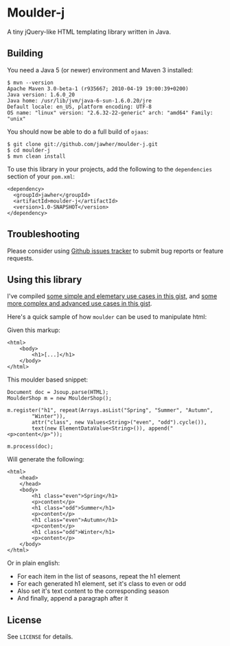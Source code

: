 Moulder-j
=======================

A tiny jQuery-like HTML templating library written in Java.

Building
--------

You need a Java 5 (or newer) environment and Maven 3 installed:

    $ mvn --version
    Apache Maven 3.0-beta-1 (r935667; 2010-04-19 19:00:39+0200)
    Java version: 1.6.0_20
    Java home: /usr/lib/jvm/java-6-sun-1.6.0.20/jre
    Default locale: en_US, platform encoding: UTF-8
    OS name: "linux" version: "2.6.32-22-generic" arch: "amd64" Family: "unix"

You should now be able to do a full build of `ojaas`:

    $ git clone git://github.com/jawher/moulder-j.git
    $ cd moulder-j
    $ mvn clean install

To use this library in your projects, add the following to the `dependencies` section of your
`pom.xml`:

    <dependency>
      <groupId>jawher</groupId>
      <artifactId>moulder-j</artifactId>
      <version>1.0-SNAPSHOT</version>
    </dependency>

Troubleshooting
---------------

Please consider using [Github issues tracker](http://github.com/jawher/moulder-j/issues) to submit bug reports or feature requests.


Using this library
------------------

I've compiled [some simple and elemetary use cases in this gist](http://gist.github.com/522028), and [some more complex and advanced use cases in this gist](http://gist.github.com/522037).

Here's a quick sample of how `moulder` can be used to manipulate html:

Given this markup:

    <html>
        <body>
            <h1>[...]</h1>
        </body>
    </html>

This moulder based snippet:

    Document doc = Jsoup.parse(HTML);
    MoulderShop m = new MoulderShop();
    
    m.register("h1", repeat(Arrays.asList("Spring", "Summer", "Autumn",
    		"Winter")),
    		attr("class", new Values<String>("even", "odd").cycle()),
    		text(new ElementDataValue<String>()), append("<p>content</p>"));
    
    m.process(doc);


Will generate the following:

    <html>
        <head>
        </head>
        <body> 
            <h1 class="even">Spring</h1> 
            <p>content</p>
            <h1 class="odd">Summer</h1> 
            <p>content</p>
            <h1 class="even">Autumn</h1> 
            <p>content</p>
            <h1 class="odd">Winter</h1> 
            <p>content</p>
        </body>
    </html>

Or in plain english:

* For each item in the list of seasons, repeat the h1 element
* For each generated h1 element, set it's class to even or odd
* Also set it's text content to the corresponding season
* And finally, append a paragraph after it


License
-------

See `LICENSE` for details.

